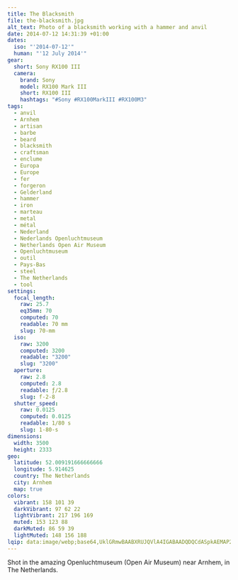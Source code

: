 ```yaml
---
title: The Blacksmith
file: the-blacksmith.jpg
alt_text: Photo of a blacksmith working with a hammer and anvil
date: 2014-07-12 14:31:39 +01:00
dates:
  iso: "'2014-07-12'"
  human: "'12 July 2014'"
gear:
  short: Sony RX100 III
  camera:
    brand: Sony
    model: RX100 Mark III
    short: RX100 III
    hashtags: "#Sony #RX100MarkIII #RX100M3"
tags:
  - anvil
  - Arnhem
  - artisan
  - barbe
  - beard
  - blacksmith
  - craftsman
  - enclume
  - Europa
  - Europe
  - fer
  - forgeron
  - Gelderland
  - hammer
  - iron
  - marteau
  - metal
  - métal
  - Nederland
  - Nederlands Openluchtmuseum
  - Netherlands Open Air Museum
  - Openluchtmuseum
  - outil
  - Pays-Bas
  - steel
  - The Netherlands
  - tool
settings:
  focal_length:
    raw: 25.7
    eq35mm: 70
    computed: 70
    readable: 70 mm
    slug: 70-mm
  iso:
    raw: 3200
    computed: 3200
    readable: "3200"
    slug: "3200"
  aperture:
    raw: 2.8
    computed: 2.8
    readable: ƒ/2.8
    slug: f-2-8
  shutter_speed:
    raw: 0.0125
    computed: 0.0125
    readable: 1/80 s
    slug: 1-80-s
dimensions:
  width: 3500
  height: 2333
geo:
  latitude: 52.009191666666666
  longitude: 5.914625
  country: The Netherlands
  city: Arnhem
  map: true
colors:
  vibrant: 158 101 39
  darkVibrant: 97 62 22
  lightVibrant: 217 196 169
  muted: 153 123 88
  darkMuted: 86 59 39
  lightMuted: 148 156 188
lqip: data:image/webp;base64,UklGRmwBAABXRUJQVlA4IGABAADQDQCdASpkAEMAP22iwVi0rCeqNRQ6ApAtiWUAz2krHxUMU5VDlhTl2Y0yY+Q9uIHE/pxMa1adcduSvT1C9CEBNLSJoxL0ELFS+y0vzuSiTViLoRJMt4mt5ININX82aAECgWs9dUCOS7BOvqlmFrxFd6IgQinsAAD+5EYVWzCZrKnxe31ntWFnf+BUyiyCtca/mQux8AtfNxtoTduxtenV4+4694c66Mpz6OnIDbWuKZN5VCAOZLZC95gzzbJfsZPqACzir79FfhFbuiijXJY1e2r+WckI7nLAMIbY7/Ox2stOKbw2rvae7OcSILUVVxdwa1/BkID38bdh5HjbI22h7y1DeIRDGDUQ+2Ts0XvipKsdQ988iZzEr47HmbV5O+ZsMBX7dSndLvdu/h0VHAFZ0tytNrV+1e9Q8f33RHSN7rdA4DqqWipvWCdTvAWl786gc5Gn2efE7FgG0WxwAAAA
---
```


Shot in the amazing Openluchtmuseum (Open Air Museum) near Arnhem, in The Netherlands.
